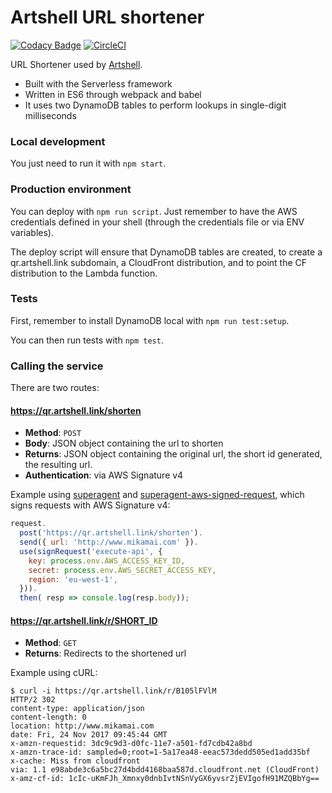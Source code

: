 # Artshell URL shortener

[![Codacy Badge](https://api.codacy.com/project/badge/Grade/975cf718358c4e9cb2f27b31db23cb34)](https://www.codacy.com/app/MIKAMAI/artshell-url-shortener?utm_source=github.com&utm_medium=referral&utm_content=mikamai/artshell-url-shortener&utm_campaign=badger)
[![CircleCI](https://circleci.com/gh/mikamai/artshell-url-shortener.svg?style=svg&circle-token=3de89644a66072585ca3bc62afa04eab815a5fa0)](https://circleci.com/gh/mikamai/artshell-url-shortener)

URL Shortener used by [Artshell](http://www.artshell.net).

- Built with the Serverless framework
- Written in ES6 through webpack and babel
- It uses two DynamoDB tables to perform lookups in single-digit milliseconds

### Local development

You just need to run it with `npm start`.

### Production environment

You can deploy with `npm run script`. Just remember to have the AWS credentials defined in your shell (through the credentials file or via ENV variables).

The deploy script will ensure that DynamoDB tables are created, to create a qr.artshell.link subdomain, a CloudFront distribution, and to point the CF distribution to the Lambda function.

### Tests

First, remember to install DynamoDB local with `npm run test:setup`.

You can then run tests with `npm test`.

### Calling the service

There are two routes:

#### https://qr.artshell.link/shorten

- **Method**: `POST`
- **Body**: JSON object containing the url to shorten
- **Returns**: JSON object containing the original url, the short id generated, the resulting url.
- **Authentication**: via AWS Signature v4

Example using [superagent](https://github.com/visionmedia/superagent) and [superagent-aws-signed-request](https://www.npmjs.com/package/superagent-aws-signed-request), which signs requests with AWS Signature v4:

```js
request.
  post('https://qr.artshell.link/shorten').
  send({ url: 'http://www.mikamai.com' }).
  use(signRequest('execute-api', {
    key: process.env.AWS_ACCESS_KEY_ID,
    secret: process.env.AWS_SECRET_ACCESS_KEY,
    region: 'eu-west-1',
  })).
  then( resp => console.log(resp.body));
```

#### https://qr.artshell.link/r/SHORT_ID

- **Method**: `GET`
- **Returns**: Redirects to the shortened url

Example using cURL:

```
$ curl -i https://qr.artshell.link/r/B105lFVlM
HTTP/2 302
content-type: application/json
content-length: 0
location: http://www.mikamai.com
date: Fri, 24 Nov 2017 09:45:44 GMT
x-amzn-requestid: 3dc9c9d3-d0fc-11e7-a501-fd7cdb42a8bd
x-amzn-trace-id: sampled=0;root=1-5a17ea48-eeac573dedd505ed1add35bf
x-cache: Miss from cloudfront
via: 1.1 e98abde3c6a5bc27d4bdd4168baa587d.cloudfront.net (CloudFront)
x-amz-cf-id: 1cIc-uKmFJh_Xmnxy0dnbIvtNSnVyGX6yvsrZjEVIgofH91MZQBbYg==
```
